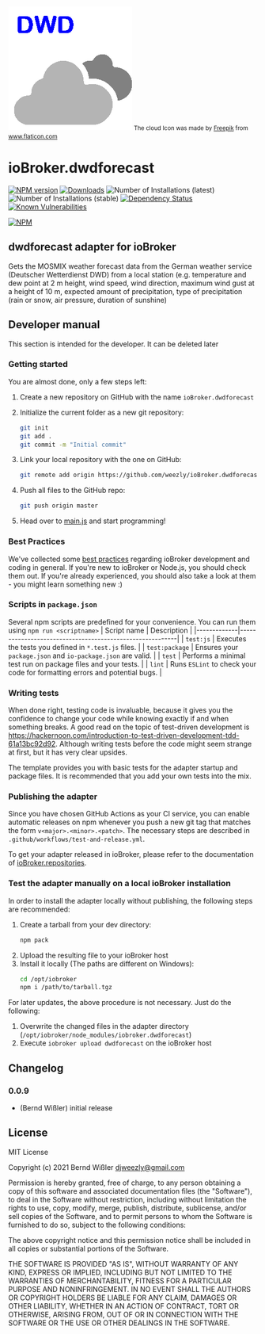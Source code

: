 
![Logo](admin/dwdforecast.png)
<small>The cloud Icon was made by <a  href="https://www.flaticon.com/authors/freepik"  title="Freepik">Freepik</a> from <a  href="https://www.flaticon.com/"  title="Flaticon"> www.flaticon.com</a></small>

# ioBroker.dwdforecast

[![NPM version](http://img.shields.io/npm/v/iobroker.dwdforecast.svg)](https://www.npmjs.com/package/iobroker.dwdforecast)
[![Downloads](https://img.shields.io/npm/dm/iobroker.dwdforecast.svg)](https://www.npmjs.com/package/iobroker.dwdforecast)
![Number of Installations (latest)](http://iobroker.live/badges/dwdforecast-installed.svg)
![Number of Installations (stable)](http://iobroker.live/badges/dwdforecast-stable.svg)
[![Dependency Status](https://img.shields.io/david/weezly/iobroker.dwdforecast.svg)](https://david-dm.org/weezly/iobroker.dwdforecast)
[![Known Vulnerabilities](https://snyk.io/test/github/weezly/ioBroker.dwdforecast/badge.svg)](https://snyk.io/test/github/weezly/ioBroker.dwdforecast)

[![NPM](https://nodei.co/npm/iobroker.dwdforecast.png?downloads=true)](https://nodei.co/npm/iobroker.dwdforecast/)

## dwdforecast adapter for ioBroker

Gets the MOSMIX weather forecast data from the German weather service (Deutscher Wetterdienst DWD) from a local station (e.g. temperature and dew point at 2 m height, wind speed, wind direction, maximum wind gust at a height of 10 m, expected amount of precipitation, type of precipitation (rain or snow, air pressure, duration of sunshine)

## Developer manual
This section is intended for the developer. It can be deleted later

### Getting started

You are almost done, only a few steps left:
1. Create a new repository on GitHub with the name `ioBroker.dwdforecast`
1. Initialize the current folder as a new git repository:  
    ```bash
    git init
    git add .
    git commit -m "Initial commit"
    ```
1. Link your local repository with the one on GitHub:  
    ```bash
    git remote add origin https://github.com/weezly/ioBroker.dwdforecast
    ```

1. Push all files to the GitHub repo:  
    ```bash
    git push origin master
    ```
1. Head over to [main.js](main.js) and start programming!

### Best Practices
We've collected some [best practices](https://github.com/ioBroker/ioBroker.repositories#development-and-coding-best-practices) regarding ioBroker development and coding in general. If you're new to ioBroker or Node.js, you should
check them out. If you're already experienced, you should also take a look at them - you might learn something new :)

### Scripts in `package.json`
Several npm scripts are predefined for your convenience. You can run them using `npm run <scriptname>`
| Script name | Description                                              |
|-------------|----------------------------------------------------------|
| `test:js`   | Executes the tests you defined in `*.test.js` files.     |
| `test:package`    | Ensures your `package.json` and `io-package.json` are valid. |
| `test` | Performs a minimal test run on package files and your tests. |
| `lint` | Runs `ESLint` to check your code for formatting errors and potential bugs. |

### Writing tests
When done right, testing code is invaluable, because it gives you the 
confidence to change your code while knowing exactly if and when 
something breaks. A good read on the topic of test-driven development 
is https://hackernoon.com/introduction-to-test-driven-development-tdd-61a13bc92d92. 
Although writing tests before the code might seem strange at first, but it has very 
clear upsides.

The template provides you with basic tests for the adapter startup and package files.
It is recommended that you add your own tests into the mix.

### Publishing the adapter
Since you have chosen GitHub Actions as your CI service, you can 
enable automatic releases on npm whenever you push a new git tag that matches the form 
`v<major>.<minor>.<patch>`. The necessary steps are described in `.github/workflows/test-and-release.yml`.

To get your adapter released in ioBroker, please refer to the documentation 
of [ioBroker.repositories](https://github.com/ioBroker/ioBroker.repositories#requirements-for-adapter-to-get-added-to-the-latest-repository).

### Test the adapter manually on a local ioBroker installation
In order to install the adapter locally without publishing, the following steps are recommended:
1. Create a tarball from your dev directory:  
    ```bash
    npm pack
    ```
1. Upload the resulting file to your ioBroker host
1. Install it locally (The paths are different on Windows):
    ```bash
    cd /opt/iobroker
    npm i /path/to/tarball.tgz
    ```

For later updates, the above procedure is not necessary. Just do the following:
1. Overwrite the changed files in the adapter directory (`/opt/iobroker/node_modules/iobroker.dwdforecast`)
1. Execute `iobroker upload dwdforecast` on the ioBroker host

## Changelog

### 0.0.9
* (Bernd Wißler) initial release

## License
MIT License

Copyright (c) 2021 Bernd Wißler <djweezly@gmail.com>

Permission is hereby granted, free of charge, to any person obtaining a copy
of this software and associated documentation files (the "Software"), to deal
in the Software without restriction, including without limitation the rights
to use, copy, modify, merge, publish, distribute, sublicense, and/or sell
copies of the Software, and to permit persons to whom the Software is
furnished to do so, subject to the following conditions:

The above copyright notice and this permission notice shall be included in all
copies or substantial portions of the Software.

THE SOFTWARE IS PROVIDED "AS IS", WITHOUT WARRANTY OF ANY KIND, EXPRESS OR
IMPLIED, INCLUDING BUT NOT LIMITED TO THE WARRANTIES OF MERCHANTABILITY,
FITNESS FOR A PARTICULAR PURPOSE AND NONINFRINGEMENT. IN NO EVENT SHALL THE
AUTHORS OR COPYRIGHT HOLDERS BE LIABLE FOR ANY CLAIM, DAMAGES OR OTHER
LIABILITY, WHETHER IN AN ACTION OF CONTRACT, TORT OR OTHERWISE, ARISING FROM,
OUT OF OR IN CONNECTION WITH THE SOFTWARE OR THE USE OR OTHER DEALINGS IN THE
SOFTWARE.